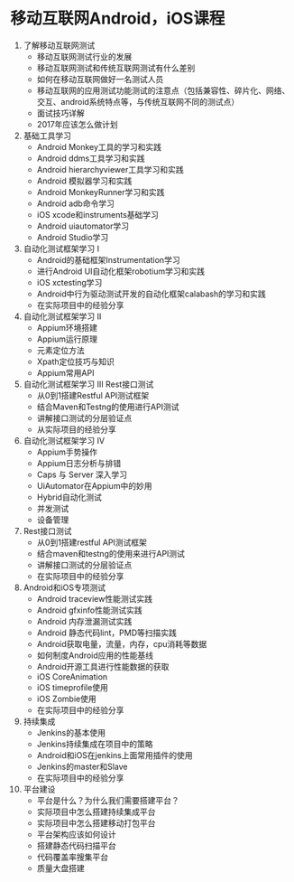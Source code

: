 # 移动互联网Android，iOS课程

1. 了解移动互联网测试
    - 移动互联网测试行业的发展
    - 移动互联网测试和传统互联网测试有什么差别
    - 如何在移动互联网做好一名测试人员
    - 移动互联网的应用测试功能测试的注意点（包括兼容性、碎片化、网络、交互、android系统特点等，与传统互联网不同的测试点）
    - 面试技巧详解
    - 2017年应该怎么做计划
2. 基础工具学习
    - Android Monkey工具的学习和实践
    - Android ddms工具学习和实践
    - Android hierarchyviewer工具学习和实践
    - Android 模拟器学习和实践
    - Android MonkeyRunner学习和实践
    - Android adb命令学习
    - iOS xcode和instruments基础学习
    - Android uiautomator学习
    - Android Studio学习
3. 自动化测试框架学习 I
    - Android的基础框架Instrumentation学习
    - 进行Android UI自动化框架robotium学习和实践
    - iOS xctesting学习
    - Android中行为驱动测试开发的自动化框架calabash的学习和实践
    - 在实际项目中的经验分享
4. 自动化测试框架学习 II
    - Appium环境搭建
    - Appium运行原理
    - 元素定位方法
    - Xpath定位技巧与知识
    - Appium常用API
5. 自动化测试框架学习 III Rest接口测试
    - 从0到1搭建Restful API测试框架
    - 结合Maven和Testng的使用进行API测试
    - 讲解接口测试的分层验证点
    - 从实际项目的经验分享
6. 自动化测试框架学习 IV
    - Appium手势操作
    - Appium日志分析与排错
    - Caps 与 Server 深入学习
    - UiAutomator在Appium中的妙用
    - Hybrid自动化测试
    - 并发测试
    - 设备管理
7. Rest接口测试
    - 从0到1搭建restful API测试框架
    - 结合maven和testng的使用来进行API测试
    - 讲解接口测试的分层验证点
    - 在实际项目中的经验分享
8. Android和iOS专项测试
    - Android traceview性能测试实践
    - Android gfxinfo性能测试实践
    - Android 内存泄漏测试实践
    - Android 静态代码lint，PMD等扫描实践
    - Android获取电量，流量，内存，cpu消耗等数据
    - 如何制度Android应用的性能基线
    - Android开源工具进行性能数据的获取
    - iOS CoreAnimation
    - iOS timeprofile使用
    - iOS Zombie使用
    - 在实际项目中的经验分享
9. 持续集成
    - Jenkins的基本使用
    - Jenkins持续集成在项目中的策略
    - Android和iOS在jenkins上面常用插件的使用
    - Jenkins的master和Slave
    - 在实际项目中的经验分享
10. 平台建设
    - 平台是什么？为什么我们需要搭建平台？
    - 实际项目中怎么搭建持续集成平台
    - 实际项目中怎么搭建移动打包平台
    - 平台架构应该如何设计
    - 搭建静态代码扫描平台
    - 代码覆盖率搜集平台
    - 质量大盘搭建
